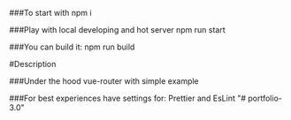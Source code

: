###To start with
npm i

###Play with local developing and hot server
npm run start

###You can build it: 
npm run build

#Description



###Under the hood
vue-router with simple example

###For best experiences have settings for:
Prettier and EsLint
"# portfolio-3.0"  
